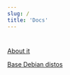 ```yaml
---
slug: /
title: 'Docs'
---
```

# 

[About it](/docs/about-it)

[Base Debian distos](/docs/base-debian-distros)
